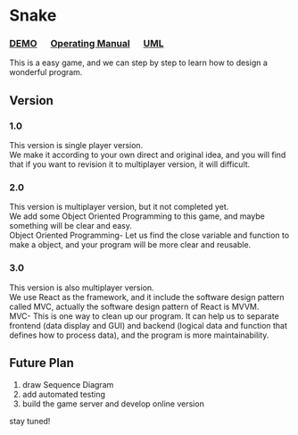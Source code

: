 # Snake
### [DEMO](https://snake.sninjo.com) &emsp; [Operating Manual](https://github.com/SNinjo/Snake/blob/main/3.0/README.md#operating-manual) &emsp; [UML](https://github.com/SNinjo/Snake/blob/main/3.0/README.md#uml)
This is a easy game, and we can step by step to learn how to design a wonderful program.  

## Version
### 1.0
This version is single player version.  
We make it according to your own direct and original idea, and you will find that if you want to revision it to multiplayer version, it will difficult.

### 2.0
This version is multiplayer version, but it not completed yet.  
We add some Object Oriented Programming to this game, and maybe something will be clear and easy.  
Object Oriented Programming- Let us find the close variable and function to make a object, and your program will be more clear and reusable.

### 3.0
This version is also multiplayer version.  
We use React as the framework, and it include the software design pattern called MVC, actually the software design pattern of React is MVVM.  
MVC- This is one way to clean up our program. It can help us to separate frontend (data display and GUI) and backend (logical data and function that defines how to process data), and the program is more maintainability.

## Future Plan
1. draw Sequence Diagram
2. add automated testing  
3. build the game server and develop online version  
  
stay tuned!
